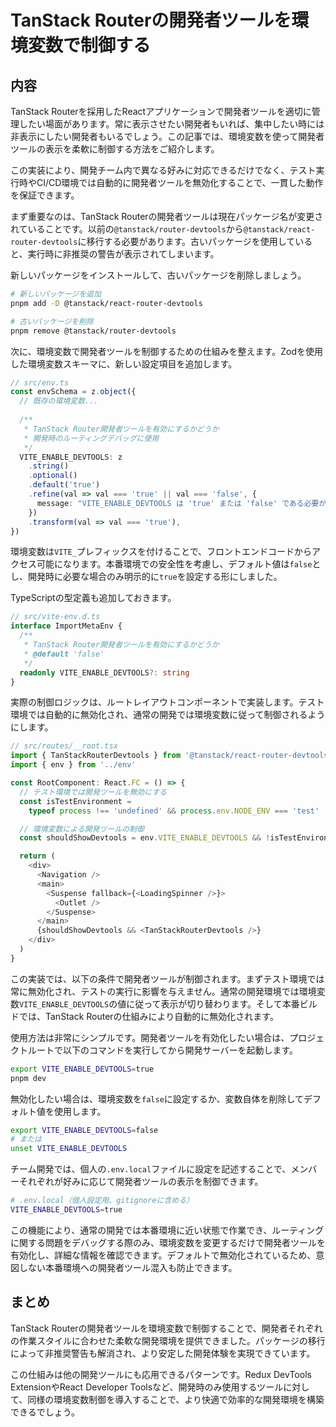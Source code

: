 # TanStack Routerの開発者ツールを環境変数で制御する

## 内容

TanStack Routerを採用したReactアプリケーションで開発者ツールを適切に管理したい場面があります。常に表示させたい開発者もいれば、集中したい時には非表示にしたい開発者もいるでしょう。この記事では、環境変数を使って開発者ツールの表示を柔軟に制御する方法をご紹介します。

この実装により、開発チーム内で異なる好みに対応できるだけでなく、テスト実行時やCI/CD環境では自動的に開発者ツールを無効化することで、一貫した動作を保証できます。

まず重要なのは、TanStack Routerの開発者ツールは現在パッケージ名が変更されていることです。以前の`@tanstack/router-devtools`から`@tanstack/react-router-devtools`に移行する必要があります。古いパッケージを使用していると、実行時に非推奨の警告が表示されてしまいます。

新しいパッケージをインストールして、古いパッケージを削除しましょう。

```bash
# 新しいパッケージを追加
pnpm add -D @tanstack/react-router-devtools

# 古いパッケージを削除
pnpm remove @tanstack/router-devtools
```

次に、環境変数で開発者ツールを制御するための仕組みを整えます。Zodを使用した環境変数スキーマに、新しい設定項目を追加します。

```typescript
// src/env.ts
const envSchema = z.object({
  // 既存の環境変数...
  
  /**
   * TanStack Router開発者ツールを有効にするかどうか
   * 開発時のルーティングデバッグに使用
   */
  VITE_ENABLE_DEVTOOLS: z
    .string()
    .optional()
    .default('true')
    .refine(val => val === 'true' || val === 'false', {
      message: "VITE_ENABLE_DEVTOOLS は 'true' または 'false' である必要があります",
    })
    .transform(val => val === 'true'),
})
```

環境変数は`VITE_`プレフィックスを付けることで、フロントエンドコードからアクセス可能になります。本番環境での安全性を考慮し、デフォルト値は`false`とし、開発時に必要な場合のみ明示的に`true`を設定する形にしました。

TypeScriptの型定義も追加しておきます。

```typescript
// src/vite-env.d.ts
interface ImportMetaEnv {
  /**
   * TanStack Router開発者ツールを有効にするかどうか
   * @default 'false'
   */
  readonly VITE_ENABLE_DEVTOOLS?: string
}
```

実際の制御ロジックは、ルートレイアウトコンポーネントで実装します。テスト環境では自動的に無効化され、通常の開発では環境変数に従って制御されるようにします。

```typescript
// src/routes/__root.tsx
import { TanStackRouterDevtools } from '@tanstack/react-router-devtools'
import { env } from '../env'

const RootComponent: React.FC = () => {
  // テスト環境では開発ツールを無効にする
  const isTestEnvironment = 
    typeof process !== 'undefined' && process.env.NODE_ENV === 'test'

  // 環境変数による開発ツールの制御
  const shouldShowDevtools = env.VITE_ENABLE_DEVTOOLS && !isTestEnvironment

  return (
    <div>
      <Navigation />
      <main>
        <Suspense fallback={<LoadingSpinner />}>
          <Outlet />
        </Suspense>
      </main>
      {shouldShowDevtools && <TanStackRouterDevtools />}
    </div>
  )
}
```

この実装では、以下の条件で開発者ツールが制御されます。まずテスト環境では常に無効化され、テストの実行に影響を与えません。通常の開発環境では環境変数`VITE_ENABLE_DEVTOOLS`の値に従って表示が切り替わります。そして本番ビルドでは、TanStack Routerの仕組みにより自動的に無効化されます。

使用方法は非常にシンプルです。開発者ツールを有効化したい場合は、プロジェクトルートで以下のコマンドを実行してから開発サーバーを起動します。

```bash
export VITE_ENABLE_DEVTOOLS=true
pnpm dev
```

無効化したい場合は、環境変数を`false`に設定するか、変数自体を削除してデフォルト値を使用します。

```bash
export VITE_ENABLE_DEVTOOLS=false
# または
unset VITE_ENABLE_DEVTOOLS
```

チーム開発では、個人の`.env.local`ファイルに設定を記述することで、メンバーそれぞれが好みに応じて開発者ツールの表示を制御できます。

```bash
# .env.local（個人設定用、gitignoreに含める）
VITE_ENABLE_DEVTOOLS=true
```

この機能により、通常の開発では本番環境に近い状態で作業でき、ルーティングに関する問題をデバッグする際のみ、環境変数を変更するだけで開発者ツールを有効化し、詳細な情報を確認できます。デフォルトで無効化されているため、意図しない本番環境への開発者ツール混入も防止できます。

## まとめ

TanStack Routerの開発者ツールを環境変数で制御することで、開発者それぞれの作業スタイルに合わせた柔軟な開発環境を提供できました。パッケージの移行によって非推奨警告も解消され、より安定した開発体験を実現できています。

この仕組みは他の開発ツールにも応用できるパターンです。Redux DevTools ExtensionやReact Developer Toolsなど、開発時のみ使用するツールに対して、同様の環境変数制御を導入することで、より快適で効率的な開発環境を構築できるでしょう。